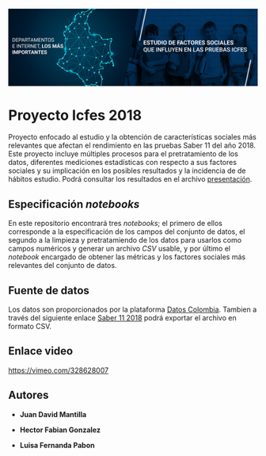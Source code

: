 ![alt text](img/banner_.jpg)

# Proyecto Icfes 2018 
Proyecto enfocado al estudio y la obtención de características sociales más relevantes que afectan el rendimiento en las pruebas Saber 11 del año 2018. Este proyecto incluye múltiples procesos para el pretratamiento de los datos, diferentes mediciones estadísticas con respecto a sus factores sociales y su implicación en los posibles resultados y la incidencia de de hábitos estudio. Podrá consultar los resultados en el archivo [presentación](EXPO-IA.4.pdf). 

## Especificación _notebooks_
En este repositorio encontrará tres _notebooks_; el primero de ellos corresponde a la especificación de los campos del conjunto de datos, el segundo a la limpieza y pretratamiendo de los datos para usarlos como campos numéricos y generar un archivo _CSV_ usable, y por último el _notebook_ encargado de obtener las métricas y los factores sociales más relevantes del conjunto de datos.

## Fuente de datos
Los datos son proporcionados por la plataforma [Datos Colombia](https://www.datos.gov.co/). Tambien a través del siguiente enlace [Saber 11 2018](https://www.datos.gov.co/Educaci-n/Saber-11-2018-2/m2nt-jw2h) podrá exportar el archivo en formato CSV. 

## Enlace video

https://vimeo.com/328628007

## Autores
* **Juan David Mantilla**

* **Hector Fabian Gonzalez**

* **Luisa Fernanda Pabon**

